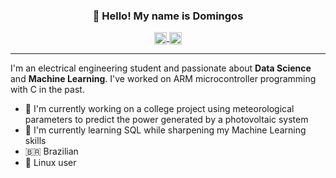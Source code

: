 <h3 align="center">👋 Hello! My name is Domingos</h3>

<p align="center">
<a href="https://twitter.com/nisdogom">
  <img align="center" alt="Twitter" width="20px" src="https://simpleicons.now.sh/twitter/495f7e" />
</a>
 
<a href="https://linkedin.com/in/domingospg">
  <img align="center" alt="LinkedIn" width="20px" src="https://simpleicons.now.sh/linkedin/495f7e" />
</a>
</p>

-------------------------------------

I'm an electrical engineering student and passionate about **Data Science** and **Machine Learning**. I've worked on ARM microcontroller programming with C in the past.


  - 🔭 I'm currently working on a college project using meteorological parameters to predict the power generated by a photovoltaic system
  - 🌱 I'm currently learning SQL while sharpening my Machine Learning skills
  - 🇧🇷 Brazilian
  - 🐧 Linux user
  


<!--
**domingosp/domingosp** is a ✨ _special_ ✨ repository because its `README.md` (this file) appears on your GitHub profile.

Here are some ideas to get you started:

- 🔭 I’m currently working on ...
- 🌱 I’m currently learning ...
- 👯 I’m looking to collaborate on ...
- 🤔 I’m looking for help with ...
- 💬 Ask me about ...
- 📫 How to reach me: ...
- 😄 Pronouns: ...
- ⚡ Fun fact: ...
<p align="center">
  <a href="">Linkedin</a> •
  <a href="">Twitter</a>
</p>
-->


